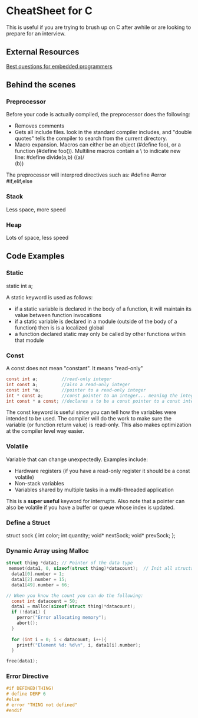 # CheatSheet for C

This is useful if you are trying to brush up on C after awhile or are looking to prepare for an interview.

## External Resources
[Best questions for embedded programmers](https://rmbconsulting.us/publications/a-c-test-the-0x10-best-questions-for-would-be-embedded-programmers/)

## Behind the scenes

### Preprocessor

Before your code is actually compiled, the preprocessor does the following:
* Removes comments
* Gets all include files. <Angle brackets> look in the standard compiler includes, and "double quotes" tells the compiler to search from the current directory.
* Macro expansion. Macros can either be an object (#define foo), or a function (#define foo()). Multiline macros contain a \ to indicate new line:
       #define divide(a,b) ((a)/  \
                              (b))

The preprocessor will interpred directives such as:
#define
#error
#if,elif,else

### Stack
Less space, more speed

### Heap
Lots of space, less speed


## Code Examples

### Static
static int a;  

A static keyword is used as follows:
* if a static variable is declared in the body of a function, it will maintain its value between function invocations
* if a static variable is declared in a module (outside of the body of a function) then is is a localized global
* a function declared static may only be called by other functions within that module

### Const
A const does not mean "constant". It means "read-only"
```C
const int a;         //read-only integer
int const a;         //also a read-only integer
const int *a;        //pointer to a read-only integer
int * const a;       //const pointer to an integer... meaning the integer is modifiable, but the pointer is not.
int const * a const; //declares a to be a const pointer to a const integer (meaning both pointer and int are read-only)
```

The const keyword is useful since you can tell how the variables were intended to be used. The compiler will do the work to make sure the variable (or function return value) is read-only. This also makes optimization at the compiler level way easier.

### Volatile
Variable that can change unexpectedly. Examples include:
* Hardware registers (if you have a read-only register it should be a const volatile)
* Non-stack variables
* Variables shared by multiple tasks in a multi-threaded application

This is a **super useful** keyword for interrupts. Also note that a pointer can also be volatile if you have a buffer or queue whose index is updated.




### Define a Struct

struct sock {
    int color;
    int quantity;
    void* nextSock;
    void* prevSock;
};

### Dynamic Array using Malloc
```C
struct thing *data1; // Pointer of the data type 
 memset(data1, 0, sizeof(struct thing)*datacount);  // Init all structs to 0
  data1[0].number = 1;
  data1[2].number = 15;
  data1[49].number = 66;

// When you know the count you can do the following:
  const int datacount = 50; 
  data1 = malloc(sizeof(struct thing)*datacount);
  if (!data1) {
    perror("Error allocating memory");
    abort();
  }
  
  for (int i = 0; i < datacount; i++){
    printf("Element %d: %d\n", i, data1[i].number);
  }

free(data1);
```

### Error Directive

```C
#if DEFINED(THING)
# define DERP 6
#else
# error "THING not defined"
#endif
```
